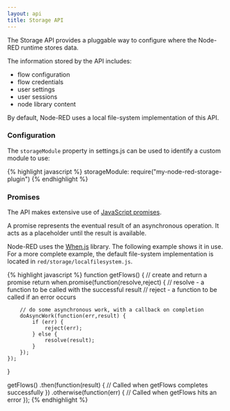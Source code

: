 ```yaml
---
layout: api
title: Storage API
---
```


The Storage API provides a pluggable way to configure where the Node-RED runtime
stores data.

The information stored by the API includes:

 - flow configuration
 - flow credentials
 - user settings
 - user sessions
 - node library content

By default, Node-RED uses a local file-system implementation of this API.
 
### Configuration

The `storageModule` property in settings.js can be used to identify a custom module
to use:

{% highlight javascript %}
storageModule: require("my-node-red-storage-plugin")
{% endhighlight %}


### Promises

The API makes extensive use of [JavaScript promises](https://promisesaplus.com/).

A promise represents the eventual result of an asynchronous operation. It acts as
a placeholder until the result is available.

Node-RED uses the [When.js](https://github.com/cujojs/when) library. The following
example shows it in use. For a more complete example, the default file-system
implementation is located in `red/storage/localfilesystem.js`.


{% highlight javascript %}
function getFlows() {
    // create and return a promise
    return when.promise(function(resolve,reject) {
        // resolve - a function to be called with the successful result
        // reject - a function to be called if an error occurs
    
        // do some asynchronous work, with a callback on completion
        doAsyncWork(function(err,result) {
            if (err) {
                reject(err);
            } else {
                resolve(result);
            }
        });
    });
}

getFlows()
    .then(function(result) {
        // Called when getFlows completes successfully
    })
    .otherwise(function(err) {
        // Called when getFlows hits an error
    });
{% endhighlight %}



